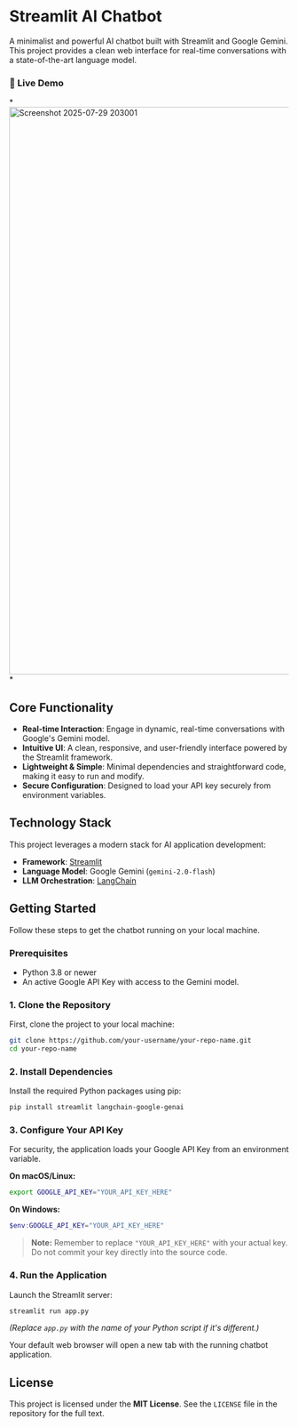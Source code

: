 # Streamlit AI Chatbot





A minimalist and powerful AI chatbot built with Streamlit and Google Gemini. This project provides a clean web interface for real-time conversations with a state-of-the-art language model.

### 🤖 Live Demo

*<img width="1911" height="1021" alt="Screenshot 2025-07-29 203001" src="https://github.com/user-attachments/assets/d25645cb-4890-452a-9c73-e9e5c3e8f2b7" />
*



## Core Functionality

-   **Real-time Interaction**: Engage in dynamic, real-time conversations with Google's Gemini model.
-   **Intuitive UI**: A clean, responsive, and user-friendly interface powered by the Streamlit framework.
-   **Lightweight & Simple**: Minimal dependencies and straightforward code, making it easy to run and modify.
-   **Secure Configuration**: Designed to load your API key securely from environment variables.

## Technology Stack

This project leverages a modern stack for AI application development:

-   **Framework**: [Streamlit](https://streamlit.io/)
-   **Language Model**: Google Gemini (`gemini-2.0-flash`)
-   **LLM Orchestration**: [LangChain](https://www.langchain.com/)

## Getting Started

Follow these steps to get the chatbot running on your local machine.

### Prerequisites

-   Python 3.8 or newer
-   An active Google API Key with access to the Gemini model.

### 1. Clone the Repository

First, clone the project to your local machine:
```bash
git clone https://github.com/your-username/your-repo-name.git
cd your-repo-name
```

### 2. Install Dependencies

Install the required Python packages using pip:
```bash
pip install streamlit langchain-google-genai
```

### 3. Configure Your API Key

For security, the application loads your Google API Key from an environment variable.

**On macOS/Linux:**
```bash
export GOOGLE_API_KEY="YOUR_API_KEY_HERE"
```

**On Windows:**
```powershell
$env:GOOGLE_API_KEY="YOUR_API_KEY_HERE"
```
> **Note:** Remember to replace `"YOUR_API_KEY_HERE"` with your actual key. Do not commit your key directly into the source code.

### 4. Run the Application

Launch the Streamlit server:
```bash
streamlit run app.py
```
*(Replace `app.py` with the name of your Python script if it's different.)*

Your default web browser will open a new tab with the running chatbot application.

## License

This project is licensed under the **MIT License**. See the `LICENSE` file in the repository for the full text.
